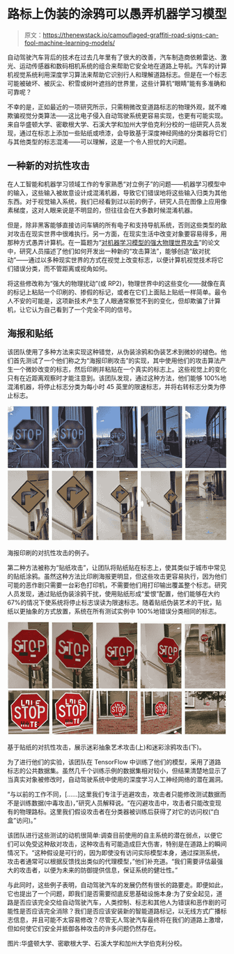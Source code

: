 # 路标上伪装的涂鸦可以愚弄机器学习模型

> 原文：<https://thenewstack.io/camouflaged-graffiti-road-signs-can-fool-machine-learning-models/>

自动驾驶汽车背后的技术在过去几年里有了很大的改善，汽车制造商依赖雷达、激光、运动传感器和数码相机系统的组合来帮助它安全地在道路上导航。汽车的计算机视觉系统利用深度学习算法来帮助它识别行人和理解道路标志。但是在一个标志可能被破坏、被灰尘、积雪或树叶遮挡的世界里，这些计算机“眼睛”能有多准确和可靠呢？

不幸的是，正如最近的一项研究所示，只需稍微改变道路标志的物理外观，就不难欺骗视觉分类算法——这比电子侵入自动驾驶系统更容易实现，也更有可能实现。来自华盛顿大学、密歇根大学、石溪大学和加州大学伯克利分校的一组研究人员发现，通过在标志上添加一些贴纸或喷漆，会导致基于深度神经网络的分类器将它们与其他类型的标志混淆——可以理解，这是一个令人担忧的大问题。

## 一种新的对抗性攻击

在人工智能和机器学习领域工作的专家熟悉“对立例子”的问题——机器学习模型中的输入，这些输入被故意设计成混淆机器，导致它们错误地将这些输入归类为其他东西。对于视觉输入系统，我们已经看到过以前的例子，研究人员在图像上应用像素梯度，这对人眼来说是不明显的，但往往会在大多数时候混淆机器。

但是，除非黑客能够直接访问车辆的所有电子和支持导航系统，否则这些类型的敌对攻击在现实世界中很难执行。另一方面，在现实生活中改变对象要容易得多，用那种方式愚弄计算机。在一篇题为“[对机器学习模型的强大物理世界攻击](https://arxiv.org/pdf/1707.08945.pdf)”的论文中，研究人员描述了他们如何开发出一种新的“攻击算法”，能够创造“敌对扰动”——通过以多种现实世界的方式在视觉上改变标志，以便计算机视觉技术将它们错误分类，而不管距离或视角如何。

将这些修改称为“强大的物理扰动”(或 RP2)，物理世界中的这些变化——就像在真的标记上粘贴一个印刷的、掺假的标记，或者在它们上面贴上贴纸一样简单。最令人不安的可能是，这项新技术产生了人眼通常察觉不到的变化，但却欺骗了计算机，让它认为自己看到了一个完全不同的信号。

## 海报和贴纸

该团队使用了多种方法来实现这种错觉，从伪装涂鸦和伪装艺术到微妙的褪色。他们首先测试了一个他们称之为“海报印刷攻击”的实现，其中使用他们的攻击算法产生一个微妙改变的标志，然后印刷并粘贴在一个真实的标志上。这些视觉上的变化只有在近距离观察时才能注意到。该团队发现，通过这种方法，他们能够 100%地混淆机器，将停止标志分类为每小时 45 英里的限速标志，并将右转标志分类为停止标志。

![](img/f8f41f14bc7657ea5727d33f14369f2e.png)

海报印刷的对抗性攻击的例子。

第二种方法被称为“贴纸攻击”，让团队将贴纸贴在标志上，使其类似于城市中常见的贴纸涂鸦。虽然这种方法比印刷海报更明显，但这些攻击更容易执行，因为他们可能的恶作剧只需要一台彩色打印机，不需要他们用打印输出覆盖整个标志。研究人员发现，通过贴纸伪装涂鸦干扰，使用贴纸形成“爱恨”配置，他们能够在大约 67%的情况下使系统将停止标志误读为限速标志。随着贴纸伪装艺术的干扰，贴纸以更抽象的方式放置，系统在所有测试实例中 100%地错误分类相同的标志。

![](img/1d4e8aa597f54853a74405eefb25ddb8.png)

基于贴纸的对抗性攻击，展示迷彩抽象艺术攻击(上)和迷彩涂鸦攻击(下)。

为了进行他们的实验，该团队在 TensorFlow 中训练了他们的模型，采用了道路标志的公共数据集。虽然几千个训练示例的数据集相对较小，但结果清楚地显示了当真实对象被修改时，自动驾驶系统中使用的深度学习人工神经网络的潜在漏洞。

“与以前的工作不同，[……]这里我们专注于逃避攻击，攻击者只能修改测试数据而不是训练数据(中毒攻击)，”研究人员解释说。“在闪避攻击中，攻击者只能改变现有的物理路标。这里我们假设攻击者在分类器被训练后获得了对它的访问权(“白盒”访问)。”

该团队进行这些测试的动机很简单:调查目前使用的自主系统的潜在弱点，以便它们可以免受这种敌对攻击，这种攻击有可能造成巨大伤害，特别是在道路上的瞬间情况下。“这种假设是可行的，因为即使没有访问实际模型本身，通过探测系统，攻击者通常可以根据反馈找出类似的代理模型，”他们补充道。“我们需要评估最强大的攻击者，以便为未来的防御提供信息，保证系统的健壮性。”

与此同时，这些例子表明，自动驾驶汽车的发展仍然有很长的路要走。即便如此，它也提出了一个问题，即我们是否需要彻底反思基础设施本身:为了安全起见，道路是否应该完全交给自动驾驶汽车，人类控制、标志和其他人为错误和恶作剧的可能性是否应该完全消除？我们是否应该安装新的智能道路标记，以无线方式广播标志信息，并且可能不太容易修改？尽管无人驾驶汽车最终将在我们的道路上激增，但如何使它们安全并抵御各种攻击的许多问题仍然存在。

图片:华盛顿大学、密歇根大学、石溪大学和加州大学伯克利分校。

<svg xmlns:xlink="http://www.w3.org/1999/xlink" viewBox="0 0 68 31" version="1.1"><title>Group</title> <desc>Created with Sketch.</desc></svg>